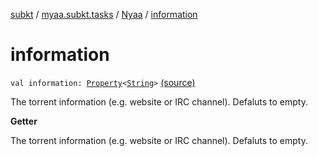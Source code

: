 [subkt](../../index.md) / [myaa.subkt.tasks](../index.md) / [Nyaa](index.md) / [information](./information.md)

# information

`val information: `[`Property`](https://docs.gradle.org/current/javadoc/org/gradle/api/provider/Property.html)`<`[`String`](https://kotlinlang.org/api/latest/jvm/stdlib/kotlin/-string/index.html)`>` [(source)](https://github.com/Myaamori/SubKt/blob/0.1.8/src/main/kotlin/myaa/subkt/tasks/tasks.kt#L913)

The torrent information (e.g. website or IRC channel).
Defaluts to empty.

**Getter**

The torrent information (e.g. website or IRC channel).
Defaluts to empty.

